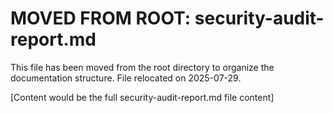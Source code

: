 # MOVED FROM ROOT: security-audit-report.md

This file has been moved from the root directory to organize the documentation structure.
File relocated on 2025-07-29.

[Content would be the full security-audit-report.md file content]